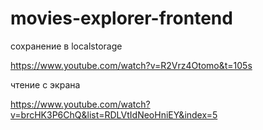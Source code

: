 # movies-explorer-frontend



сохранение в localstorage

https://www.youtube.com/watch?v=R2Vrz4Otomo&t=105s

чтение  с экрана

https://www.youtube.com/watch?v=brcHK3P6ChQ&list=RDLVtIdNeoHniEY&index=5
